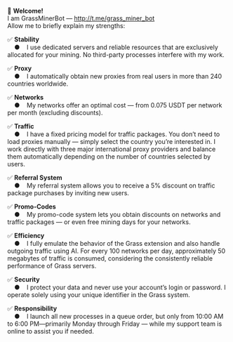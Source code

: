 🚀 <b>Welcome!</b><br>
I am GrassMinerBot — http://t.me/grass_miner_bot<br>
Allow me to briefly explain my strengths:

✅ <b>Stability</b><br>
&nbsp;&nbsp;&nbsp;&nbsp;●&nbsp;&nbsp;&nbsp;&nbsp;I use dedicated servers and reliable resources that are exclusively allocated for your mining. No third-party processes interfere with my work.

✅ <b>Proxy</b><br>
&nbsp;&nbsp;&nbsp;&nbsp;●&nbsp;&nbsp;&nbsp;&nbsp;I automatically obtain new proxies from real users in more than 240 countries worldwide.

✅ <b>Networks</b><br>
&nbsp;&nbsp;&nbsp;&nbsp;●&nbsp;&nbsp;&nbsp;&nbsp;My networks offer an optimal cost — from 0.075 USDT per network per month (excluding discounts).

✅ <b>Traffic</b><br>
&nbsp;&nbsp;&nbsp;&nbsp;●&nbsp;&nbsp;&nbsp;&nbsp;I have a fixed pricing model for traffic packages. You don’t need to load proxies manually — simply select the country you’re interested in. I work directly with three major international proxy providers and balance them automatically depending on the number of countries selected by users.

✅ <b>Referral System</b><br>
&nbsp;&nbsp;&nbsp;&nbsp;●&nbsp;&nbsp;&nbsp;&nbsp;My referral system allows you to receive a 5% discount on traffic package purchases by inviting new users.

✅ <b>Promo-Codes</b><br>
&nbsp;&nbsp;&nbsp;&nbsp;●&nbsp;&nbsp;&nbsp;&nbsp;My promo-code system lets you obtain discounts on networks and traffic packages — or even free mining days for your networks.

✅ <b>Efficiency</b><br>
&nbsp;&nbsp;&nbsp;&nbsp;●&nbsp;&nbsp;&nbsp;&nbsp;I fully emulate the behavior of the Grass extension and also handle outgoing traffic using AI. For every 100 networks per day, approximately 50 megabytes of traffic is consumed, considering the consistently reliable performance of Grass servers.

✅ <b>Security</b><br>
&nbsp;&nbsp;&nbsp;&nbsp;●&nbsp;&nbsp;&nbsp;&nbsp;I protect your data and never use your account’s login or password. I operate solely using your unique identifier in the Grass system.

✅ <b>Responsibility</b><br>
&nbsp;&nbsp;&nbsp;&nbsp;●&nbsp;&nbsp;&nbsp;&nbsp;I launch all new processes in a queue order, but only from 10:00 AM to 6:00 PM—primarily Monday through Friday — while my support team is online to assist you if needed.
